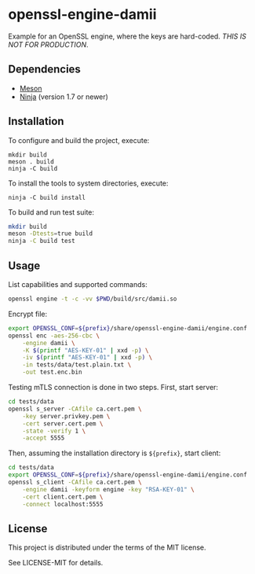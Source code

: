 # openssl-engine-damii

Example for an OpenSSL engine, where the keys are hard-coded. *THIS IS NOT FOR PRODUCTION*.

## Dependencies

- [Meson](http://mesonbuild.com/)
- [Ninja](https://ninja-build.org/) (version 1.7 or newer)

## Installation

To configure and build the project, execute:

```
mkdir build
meson . build
ninja -C build
```

To install the tools to system directories, execute:

```
ninja -C build install
```

To build and run test suite:

```sh
mkdir build
meson -Dtests=true build
ninja -C build test
```

## Usage

List capabilities and supported commands:

```sh
openssl engine -t -c -vv $PWD/build/src/damii.so
```

Encrypt file:

```sh
export OPENSSL_CONF=${prefix}/share/openssl-engine-damii/engine.conf
openssl enc -aes-256-cbc \
    -engine damii \
    -K $(printf "AES-KEY-01" | xxd -p) \
    -iv $(printf "AES-KEY-01" | xxd -p) \
    -in tests/data/test.plain.txt \
    -out test.enc.bin
```

Testing mTLS connection is done in two steps. First, start server:

```sh
cd tests/data
openssl s_server -CAfile ca.cert.pem \
    -key server.privkey.pem \
    -cert server.cert.pem \
    -state -verify 1 \
    -accept 5555
```

Then, assuming the installation directory is ``${prefix}``, start client:

```sh
cd tests/data
export OPENSSL_CONF=${prefix}/share/openssl-engine-damii/engine.conf
openssl s_client -CAfile ca.cert.pem \
    -engine damii -keyform engine -key "RSA-KEY-01" \
    -cert client.cert.pem \
    -connect localhost:5555
```

## License

This project is distributed under the terms of the MIT license.

See LICENSE-MIT for details.
